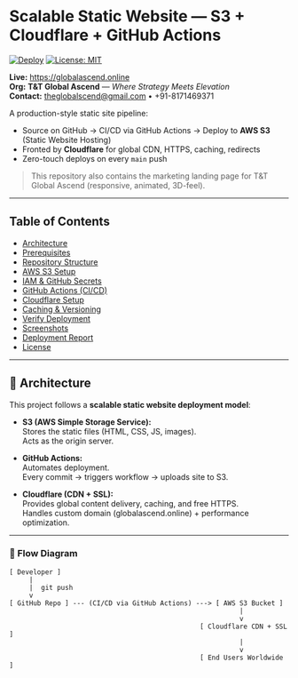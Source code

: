 # Scalable Static Website — S3 + Cloudflare + GitHub Actions

[![Deploy](https://github.com/tezan8171/static-website-s3/actions/workflows/deploy.yml/badge.svg?branch=main)](https://github.com/tezan8171/static-website-s3/actions/workflows/deploy.yml)
[![License: MIT](https://img.shields.io/badge/License-MIT-green.svg)](#license)

**Live:** https://globalascend.online  
**Org:** **T&T Global Ascend** — _Where Strategy Meets Elevation_  
**Contact:** theglobalscend@gmail.com • +91-8171469371

A production-style static site pipeline:

- Source on GitHub → CI/CD via GitHub Actions → Deploy to **AWS S3** (Static Website Hosting)
- Fronted by **Cloudflare** for global CDN, HTTPS, caching, redirects
- Zero-touch deploys on every `main` push

> This repository also contains the marketing landing page for T&T Global Ascend (responsive, animated, 3D-feel).

---

## Table of Contents

- [Architecture](#architecture)
- [Prerequisites](#prerequisites)
- [Repository Structure](#repository-structure)
- [AWS S3 Setup](#aws-s3-setup)
- [IAM & GitHub Secrets](#iam--github-secrets)
- [GitHub Actions (CI/CD)](#github-actions-cicd)
- [Cloudflare Setup](#cloudflare-setup)
- [Caching & Versioning](#caching--versioning)
- [Verify Deployment](#verify-deployment)
- [Screenshots](#screenshots)
- [Deployment Report](#deployment-report)
- [License](#license)

---

## 📐 Architecture

This project follows a **scalable static website deployment model**:

- **S3 (AWS Simple Storage Service):**  
  Stores the static files (HTML, CSS, JS, images).  
  Acts as the origin server.

- **GitHub Actions:**  
  Automates deployment.  
  Every commit → triggers workflow → uploads site to S3.

- **Cloudflare (CDN + SSL):**  
  Provides global content delivery, caching, and free HTTPS.  
  Handles custom domain (globalascend.online) + performance optimization.

---

### 🔗 Flow Diagram

```ascii
[ Developer ]
     |
     |  git push
     v
[ GitHub Repo ] --- (CI/CD via GitHub Actions) ---> [ AWS S3 Bucket ]
                                                          |
                                                          v
                                                [ Cloudflare CDN + SSL ]
                                                          |
                                                          v
                                                [ End Users Worldwide ]
```
